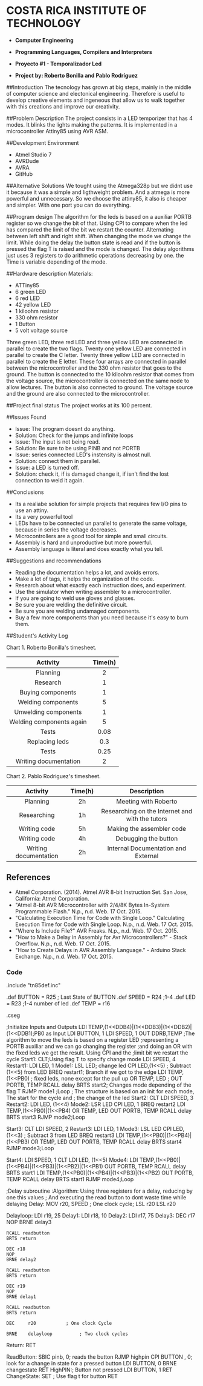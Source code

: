 # COSTA RICA INSTITUTE OF TECHNOLOGY
- **Computer Engineering**

- **Programming Languages, Compilers and Interpreters**


- **Proyecto #1 - ​Temporalizador Led**

- **Project by: Roberto Bonilla and Pablo Rodríguez**







##Introduction
The tecnology has grown at big steps, mainly in the middle of computer science and electonical engineering. Therefore is useful to develop creative elements and ingeneous that allow us to walk together with this creations and improve our creativity.

##Problem Description
The project consists in a LED temporizer that has 4 modes. It blinks the lights making the patterns. It is implemented in a microcontroller Attiny85 using AVR ASM.

##Development Environment
- Atmel Studio 7
- AVRDude
- AVRA
- GitHub

##Alternative Solutions
We tought using the Atmega328p but we didnt use it because it was a simple and ligthweight problem. And a atmega is more powerful and unnecessary. So we choose the attiny85, it also is cheaper and simpler. With one port you can do everything.

##Program design
The algorithm for the leds is based on a auxiliar PORTB register so we change the bit of that. Using CPI to compare when the led has compared the limit of the bit we restart the counter. Alternating between left shift and right shift. When changing the mode we change the limit.
While doing the delay the button state is read and if the button is pressed the flag T is raised and  the mode is changed. The delay algorithms just uses 3 registers to do arithmetic operations decreasing by one. the Time is variable depending of the mode.

##Hardware description
Materials:
- ATTiny85
- 6 green LED
- 6 red LED
- 42 yellow LED
- 1 kiloohm resistor
- 330 ohm resistor
- 1 Button
- 5 volt voltage source

Three green LED, three red LED and three yellow LED are connected in parallel to create the two flags. Twenty one yellow LED are connected in parallel to create the C letter. Twenty three yellow LED are connected in parallel to create the E letter. These four arrays are connected in parallel between the microcontroller and the 330 ohm resistor that goes to the ground. The button is connected to the 10 kiloohm resistor that comes from the voltage source, the microcontroller is connected on the same node to allow lectures. The button is also connected to ground. The voltage source and the ground are also connected to the microcontroller.

##Project final status
The project works at its 100 percent.

##Issues Found
- Issue: The program doesnt do anything.
- Solution: Check for the jumps and infinite loops
- Issue: The input is not being read.
- Solution: Be sure to be using PINB and not PORTB 
- Issue: series connected LED's instensity is almost null.
- Solution: connect them in parallel.
- Issue: a LED is turned off.
- Solution: check it, if is damaged change it, if isn't find the lost connection to weld it again.

##Conclusions

- Its a realiabe solution for simple projects that requires few I/O pins to use an attiny.
- Its a very powerful tool 
- LEDs have to be connected un parallel to generate the same voltage, because in series the voltage decreases.
- Microcontrollers are a good tool for simple and small circuits.
- Assembly is hard and unproductive but more powerful.
- Assembly language is literal and does exactly what you tell.


##Suggestions and recommendations
- Reading the documentation helps a lot, and avoids errors.
- Make a lot of tags, it helps the organization of the code.
- Research about what exactly each instruction does, and experiment.
- Use the simulator when writing assembler to a microcontroller.
- If you are going to weld use gloves and glasses.
- Be sure you are welding the definitive circuit.
- Be sure you are welding undamaged components.
- Buy a few more components than you need because it's easy to burn them.

##Student's Activity Log

Chart 1. Roberto Bonilla's timesheet.

| Activity                    |Time(h)|
|:---------------------------:|:-----:|
| Planning                    |   2   |
| Research                    |   1   |
| Buying components           |   1   |
| Welding components          |   5   |
| Unwelding components        |   1   |
| Welding components again    |   5   |
| Tests                       |  0.08 |
| Replacing leds              |  0.3  |
| Tests                       |  0.25 |
| Writing documentation       |   2   |

Chart 2. Pablo Rodriguez's timesheet.

| Activity                    | Time(h) | Description |
|:---------------------------:|:-------:|:-----------:|
| Planning                    |    2h   | Meeting with Roberto |
| Researching              	   |    1h   | Researching on the Internet and with the tutors|
| Writing code                |    5h   | Making the assembler code |
| Writing code                |    4h   | Debugging the button |
| Writing documentation       |    2h   | Internal Documentation and External |

## References
* Atmel Corporation. (2014). Atmel AVR 8-bit Instruction Set. San Jose, California: Atmel Corporation.
*  "Atmel 8-bit AVR Microcontroller with 2/4/8K Bytes In-System Programmable Flash." N.p., n.d. Web. 17 Oct. 2015. 
*  "Calculating Execution Time for Code with Single Loop." Calculating Execution Time for Code with Single Loop. N.p., n.d. Web. 17 Oct. 2015. 
*  "Where Is Include File?" AVR Freaks. N.p., n.d. Web. 17 Oct. 2015. 
*  "How to Make a Delay in Assembly for Avr Microcontrollers?" - Stack Overflow. N.p., n.d. Web. 17 Oct. 2015. 
*  "How to Create Delays in AVR Assembly Language." - Arduino Stack Exchange. N.p., n.d. Web. 17 Oct. 2015. 



### Code


.include "tn85def.inc"

.def BUTTON = R25 ; Last State of BUTTON
.def SPEED = R24 ;1-4 
.def LED = R23 ;1-4 number of led
.def TEMP = r16

.cseg

;Initialize Inputs and Outputs
	LDI TEMP,(1<<DDB4)|(1<<DDB3)|(1<<DDB2)|(1<<DDB1);PB0 as Input
	LDI BUTTON, 1
	LDI SPEED, 1
	OUT DDRB,TEMP
 ;The algorithm to move the leds is based on a register LED
 ;representing a PORTB auxiliar and we can go changing the register
 ;and doing an OR with the fixed leds we get the result. Using CPI and the
 ;limit bit we restart the cycle
Start1:
	CLT;Using flag T to specify change mode
	LDI SPEED, 4
Restart1:
	LDI LED, 1
Mode1:
	LSL LED; change led
	CPI LED,(1<<5) ; Subtract (1<<5) from LED
	BREQ restart1; Branch if we got to the edge
	LDI TEMP, (1<<PB0) ; fixed leds, none except for the pull up
	OR TEMP, LED ;
	OUT    PORTB, TEMP
	RCALL  delay
	BRTS start2; Changes mode depending of the flag T
	RJMP mode1 ;Loop
; The structure is based on an init for each mode, The start for the cycle and
; the change of the led
Start2:
	CLT
	LDI SPEED, 3
Restart2:
	LDI LED, (1<<4)
Mode2:
	LSR LED
	CPI LED, 1
	BREQ restart2
	LDI    TEMP,(1<<PB0)|(1<<PB4)
	OR TEMP, LED
	OUT    PORTB, TEMP
	RCALL  delay
	BRTS start3
	RJMP mode2;Loop

Start3:	
	CLT
	LDI SPEED, 2
Restart3:
	LDI LED, 1
Mode3:
	LSL LED
	CPI LED,(1<<3) ; Subtract 3 from LED
	BREQ restart3
	LDI    TEMP,(1<<PB0)|(1<<PB4)|(1<<PB3)
	OR TEMP, LED
	OUT    PORTB, TEMP
	RCALL  delay
	BRTS start4
	RJMP mode3;Loop

Start4:
	LDI SPEED, 1
	CLT
	LDI LED, (1<<5)
Mode4:
	LDI    TEMP,(1<<PB0)|(1<<PB4)|(1<<PB3)|(1<<PB2)|(1<<PB1)
	OUT    PORTB, TEMP
	RCALL  delay
	BRTS start1
	LDI    TEMP,(1<<PB0)|(1<<PB4)|(1<<PB3)|(1<<PB2)
	OUT    PORTB, TEMP
	RCALL  delay
	BRTS start1
	RJMP mode4;Loop

 
;Delay subroutine
:Algorithm: Using three registers for a delay, reducing by one this values
; And executing the read button to dont waste time while delaying
Delay:
	MOV r20, SPEED      ; One clock cycle;
	LSL r20
	LSL r20

Delayloop:
	LDI r19, 25
	Delay1:
	LDI r18, 10
	Delay2:
	LDI r17, 75	
	Delay3:
	DEC r17
	NOP
	BRNE delay3

	RCALL readbutton
	BRTS return

	DEC r18
	NOP
	BRNE delay2

	RCALL readbutton
	BRTS return

	DEC r19
	NOP
	BRNE delay1

	RCALL readbutton
	BRTS return

	DEC     r20           ; One clock Cycle
	
	BRNE    delayloop          ; Two clock cycles
Return:
	RET



ReadButton:
	SBIC pinb, 0; reads the button
	RJMP highpin
	CPI BUTTON , 0; look for a change in state for a pressed button
	LDI BUTTON, 0
	BRNE changestate
	RET
HighPIN:; Button not pressed
	LDI BUTTON, 1
	RET
ChangeState:
	SET ; Use flag t for button
	RET


